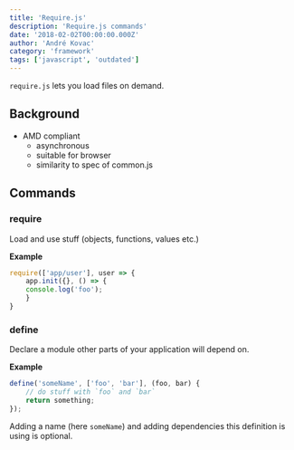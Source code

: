 ```yaml
---
title: 'Require.js'
description: 'Require.js commands'
date: '2018-02-02T00:00:00.000Z'
author: 'André Kovac'
category: 'framework'
tags: ['javascript', 'outdated']
---
```


`require.js` lets you load files on demand.

## Background

* AMD compliant
	* asynchronous
	* suitable for browser
	* similarity to spec of common.js


## Commands

### require

Load and use stuff (objects, functions, values etc.)

**Example**

```js
require(['app/user'], user => {
	app.init({}, () => {
	console.log('foo');
	}
}
```


### define

Declare a module other parts of your application will depend on.

**Example**

```js
define('someName', ['foo', 'bar'], (foo, bar) {
	// do stuff with `foo` and `bar`
	return something;
});
```

Adding a name (here `someName`) and adding dependencies this definition is using is optional.